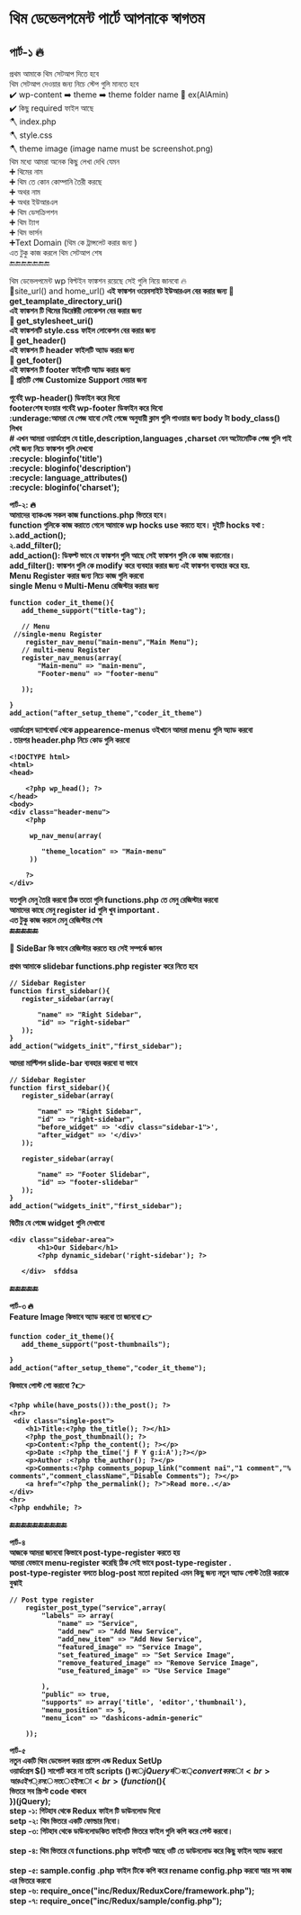  
# থিম ডেভেলপমেন্ট পার্টে আপনাকে স্বাগতম <br>
## পার্ট-১ :fire:<br>
প্রথম আমাকে থিম সেটআপ দিতে হবে <br>
থিম সেটআপ দেওয়ার জন্য নিচে স্টেপ গুলি মানতে হবে <br>
:heavy_check_mark: wp-content :arrow_right: theme :arrow_right: theme folder name :open_file_folder: ex(AlAmin)<br>
:heavy_check_mark: কিছু required ফাইল আছে <br>
  :axe: index.php <br>
  :axe: style.css <br>
  :axe: theme image (image name must be screenshot.png)<br>
থিম মধ্যে আমরা অনেক কিছু লেখা দেখি যেমন <br>
:heavy_plus_sign: থিমের নাম <br>
:heavy_plus_sign: থিম তে কোন কোম্পানি তৈরী করছে <br>
:heavy_plus_sign: অথর নাম <br>
:heavy_plus_sign: অথর ইউআরএল <br>
:heavy_plus_sign: থিম ডেসক্রিপশন <br>
:heavy_plus_sign: থিম ট্যাগ <br>
:heavy_plus_sign: থিম ভার্সন <br>
:heavy_plus_sign:Text Domain (থিম কে ট্রান্সলেট করার জন্য ) <br>
 এত টুকু কাজ করলে থিম সেটআপ শেষ <br>
:end::end::end::end::end::end::end:<br>

থিম ডেভেলপমেন্ট wp বিল্টইন ফাঙ্কশন রয়েছে সেই গুলি নিয়ে জানবো :fire:<br>
:underage:site_url() and home_url() <b>
এই ফাঙ্কশন ওয়েবসাইট ইউআরএল বের করার জন্য <b>
:underage: get_teamplate_directory_uri()<br>
এই ফাঙ্কশন টি থিমের ডিরেক্টরী লোকেশন বের করার জন্য <br>
:underage: get_stylesheet_uri()<br>
এই ফাঙ্কশনটি style.css ফাইল লোকেশন বের করার জন্য <br>
:underage: get_header() <br>
এই ফাঙ্কশন টি header ফাইলটি অ্যাড করার জন্য <br>
:underage: get_footer() <br>
এই ফাঙ্কশন টি footer ফাইলটি অ্যাড করার জন্য <br>
:underage: প্রতিটি পেজ Customize Support দেয়ার জন্য
</head> পূর্বেই wp-header() ডিফাইন করে দিবো <br>
footerশেষ হওয়ার পর্বেই wp-footer ডিফাইন করে দিবো <br>
:underage:আমরা যে পেজ যাবো সেই পেজে অনুযায়ী ক্লাস গুলি পাওয়ার জন্য body টা body_class() লিখব <br>
# এখন আমরা ওয়ার্ডপ্রেস যে title,description,languages ,charset যেন অটোমেটিক পেজ গুলি পাই সেই জন্য নিচে ফাঙ্কশন গুলি দেখবো  <br>
:recycle: bloginfo('title')<br>
:recycle: bloginfo('description')<br>
:recycle: language_attributes()<br>
:recycle: bloginfo('charset');<br>
 
পার্ট-২: :fire: <br>
আমাদের ব্যাকএন্ড সকল কাজ functions.php ভিতরে হবে।<br>
function গুলিকে কাজ করাতে গেলে আমাকে wp hocks use করতে হবে। দুইটি hocks যথা :<br>
১.add_action();<br>
২.add_filter();<br>
add_action(): ডিফল্ট ভাবে যে ফাঙ্কশন গুলি আছে সেই ফাঙ্কশন গুলি কে কাজ করানোর। <br>
add_filter(): ফাঙ্কশন গুলি কে modify করে ব্যবহার করার জন্য এই ফাঙ্কশন ব্যবহার করে হয়.<br>
Menu Register করার জন্য নিচে কাজ গুলি করবো <br>
single Menu ও Multi-Menu রেজিস্টার করার জন্য <br>
 ```
 function coder_it_theme(){
	add_theme_support("title-tag");

	// Menu
  //single-menu Register 
	 register_nav_menu("main-menu","Main Menu"); 
	// multi-menu Register
	register_nav_menus(array(
		"Main-menu" => "main-menu",
		"Footer-menu" => "footer-menu"

	));

}
add_action("after_setup_theme","coder_it_theme")
 ```
ওয়ার্ডপ্রেস ড্যাশবোর্ড থেকে appearence-menus ওইখানে আমরা menu গুলি অ্যাড করবো <br> .
তারপর header.php নিচে কোড গুলি করবো 
```
<!DOCTYPE html>
<html>
<head>
	
	<?php wp_head(); ?>
</head>
<body>
<div class="header-menu">
	<?php 

     wp_nav_menu(array(

     	"theme_location" => "Main-menu"
     ))

	?>
</div>

```

যতগুলি মেনু তৈরি করবো ঠিক ততো গুলি functions.php তে মেনু রেজিস্টার করবো  <br>
আমাদের কাছে মেনু register id গুলি খুব important . <br>
 এত টুকু কাজ করলে মেনু রেজিস্টার শেষ <br>
 :end::end::end::end::end:
 
 :red_circle: SideBar কি ভাবে রেজিস্টার করতে হয় সেই সম্পর্কে জানব <br>
 
 প্রথম আমাকে slidebar functions.php register করে নিতে হবে <br>
 ```
 // Sidebar Register
function first_sidebar(){
	register_sidebar(array(

		"name" => "Right Sidebar",
		"id" => "right-sidebar"
	));
}
add_action("widgets_init","first_sidebar");
 ```
 
 আমরা মাল্টিপল slide-bar ব্যবহার করবো যা ভাবে 
 
 ```
 // Sidebar Register
function first_sidebar(){
	register_sidebar(array(

		"name" => "Right Sidebar",
		"id" => "right-sidebar",
		"before_widget" => '<div class="sidebar-1">',
		"after_widget" => '</div>'
	));

	register_sidebar(array(

		"name" => "Footer Slidebar",
		"id" => "footer-slidebar"
	));
}
add_action("widgets_init","first_sidebar");
 ```
 
 দ্বিতীয় যে পেজে widget গুলি দেখাবো
 ```
 <div class="sidebar-area">
		<h1>Our Sidebar</h1>
		<?php dynamic_sidebar('right-sidebar'); ?>

	</div>	sfddsa
 ```
 :end::end::end::end::end:
 
 পার্ট-৩ :fire: <br>
 Feature Image কিভাবে অ্যাড করবো তা জানবো :point_right: <br>
 ```
 function coder_it_theme(){
	add_theme_support("post-thumbnails");

}
add_action("after_setup_theme","coder_it_theme");
 ```
কিভাবে পোস্ট শো করাবো ?:point_right: 
```
<?php while(have_posts()):the_post(); ?>
<hr>
 <div class="single-post">
	<h1>Title:<?php the_title(); ?></h1>
	<?php the_post_thumbnail(); ?>
	<p>Content:<?php the_content(); ?></p>
	<p>Date :<?php the_time('j F Y g:i:A');?></p>
	<p>Author :<?php the_author(); ?></p>
	<p>Comments:<?php comments_popup_link("comment nai","1 comment","% comments","comment_className","Disable Comments"); ?></p>
	<a href="<?php the_permalink(); ?>">Read more..</a>
</div>
<hr>
<?php endwhile; ?>
```
:end::end::end::end::end::end::end::end::end::end:

পার্ট-৪ <br>
আজকে আমরা জানবো কিভাবে post-type-register করতে হয় <br>
আমরা যেভাবে menu-register করেছি ঠিক সেই ভাবে post-type-register .<br>
post-type-register বলতে blog-post মতো repited এমন কিছু জন্য নতুন অ্যাড পোস্ট তৈরি করাকে বুঝাই <br>
```
// Post type register
	register_post_type("service",array(
		"labels" => array(
			"name" => "Service",
			"add_new" => "Add New Service",
			"add_new_item" => "Add New Service",
			"featured_image" => "Service Image",
			"set_featured_image" => "Set Service Image",
			"remove_featured_image" => "Remove Service Image",
			"use_featured_image" => "Use Service Image"

		),
		"public" => true,
		"supports" => array('title', 'editor','thumbnail'),
		"menu_position" => 5,
		"menu_icon" => "dashicons-admin-generic"

	));
```

 পার্ট-৫ <br>
 নতুন একটি থিম ডেভেলপ করার প্রসেস এন্ড Redux SetUp <br>
 ওয়ার্ডপ্রেস $() সাপোর্ট করে না তাই scripts $() কে jQuery দিয়ে convert করবো <br> 
 আর এই প্রসেস তে হইলো <br>
 (function($){<br>
 ভিতরে সব স্ক্রিপ্ট code থাকবে <br>
})(jQuery);<br>
 step -১: গিটহাব থেকে Redux ফাইল টি ডাউনলোড দিবো <br>
 setp -২: থিম ভিতরে একটি ফোল্ডার নিবো।<br> 
 step -৩: গিটহাব থেকে ডাউনলোডকিত ফাইলটি ভিতরে ফাইল গুলি কপি করে পেস্ট করবো।<br><br> 
 step -৪: থিম ভিতরে যে functions.php ফাইলটি আছে ওটি তে ডাউনলোড করে কিছু ফাইল অ্যাড করবো<br><br>
 step -৫: sample.config .php ফাইল টিকে কপি করে rename config.php করবো আর সব কাজ এর ভিতরে করবো <br>
 step -৬: require_once("inc/Redux/ReduxCore/framework.php");<br>
 step -৭: require_once("inc/Redux/sample/config.php");<br>

   
   
   
   
